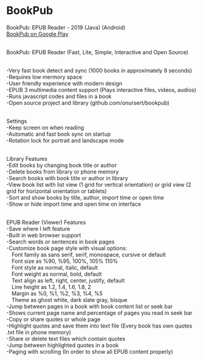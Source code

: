 # BookPub
 BookPub: EPUB Reader - 2019 (Java) (Android)<br>
 <a href="https://play.google.com/store/apps/details?id=com.github.onursert.bookpub">BookPub on Google Play</a><br><br>

BookPub: EPUB Reader (Fast, Lite, Simple, Interactive and Open Source)<br><br>

-Very fast book detect and sync (1000 books in approximately 8 seconds)<br>
-Requires low mermory space<br>
-User friendly experience with modern design<br>
-EPUB 3 multimedia content support (Plays interactive files, videos, audios)<br>
-Runs javascript codes and files in a book<br>
-Open source project and library (github.com/onursert/bookpub)<br><br>

Settings<br>
-Keep screen on when reading<br>
-Automatic and fast book sync on startup<br>
-Rotation lock for portrait and landscape mode<br><br>

Library Features<br>
-Edit books by changing book title or author<br>
-Delete books from library or phone memory<br>
-Search books with book title or author in library<br>
-View book list with list view (1 grid for vertical orientation) or grid view (2 grid for horizontal orientation or tablets)<br>
-Sort and show books by title, author, import time or open time<br>
-Show or hide import time and open time on interface<br><br>

EPUB Reader (Viewer) Features<br>
-Save where I left feature<br>
-Built in web browser support<br>
-Search words or sentences in book pages<br>
-Customize book page style with visual options:<br>
&emsp;Font family as sans serif, serif, monospace, cursive or default<br>
&emsp;Font size as %90, %95, 100%, 105% 110%<br>
&emsp;Font style as normal, italic, default<br>
&emsp;Font weight as normal, bold, default<br>
&emsp;Text align as left, right, center, justify, default<br>
&emsp;Line height as 1.2, 1.4, 1.6, 1.8, 2<br>
&emsp;Margin as %0, %1, %2, %3, %4, %5<br>
&emsp;Theme as ghost white, dark slate gray, bisque<br>
-Jump between pages in a book with book content list or seek bar<br>
-Shows current page name and percentage of pages you read in seek bar<br>
-Copy or share quotes or whole page<br>
-Highlight quotes and save them into text file (Every book has own quotes .txt file in phone memory)<br>
-Share or delete text files which contain quotes<br>
-Jump between highlighted quotes in a book<br>
-Paging with scrolling (In order to show all EPUB content properly)<br><br>
